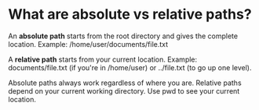# What are absolute vs relative paths?

An **absolute path** starts from the root directory and gives the complete location. Example: /home/user/documents/file.txt

A **relative path** starts from your current location. Example: documents/file.txt (if you're in /home/user) or ../file.txt (to go up one level).

Absolute paths always work regardless of where you are. Relative paths depend on your current working directory. Use pwd to see your current location.
